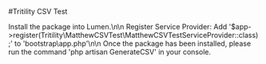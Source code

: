 #Tritility CSV Test

Install the package into Lumen.\n\n
Register Service Provider: Add '$app->register(Tritility\MatthewCSVTest\MatthewCSVTestServiceProvider::class);' to 'bootstrap\app.php'\n\n
Once the package has been installed, please run the command 'php artisan GenerateCSV' in your console.
